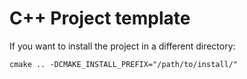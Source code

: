 # C++ Project template

If you want to install the project in a different directory:

`cmake .. -DCMAKE_INSTALL_PREFIX="/path/to/install/"`
